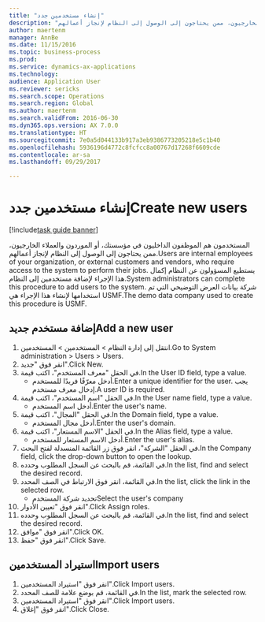 ```yaml
--- 
title: "إنشاء مستخدمين جدد"
description: "المستخدمون هم الموظفون الداخليون في مؤسستك، أو الموردون والعملاء الخارجيون، ممن يحتاجون إلى الوصول إلى النظام لإنجاز أعمالهم."
author: maertenm
manager: AnnBe
ms.date: 11/15/2016
ms.topic: business-process
ms.prod: 
ms.service: dynamics-ax-applications
ms.technology: 
audience: Application User
ms.reviewer: sericks
ms.search.scope: Operations
ms.search.region: Global
ms.author: maertenm
ms.search.validFrom: 2016-06-30
ms.dyn365.ops.version: AX 7.0.0
ms.translationtype: HT
ms.sourcegitcommit: 7e0a5d044133b917a3eb9386773205218e5c1b40
ms.openlocfilehash: 5936196d4772c8fcfcc8a00767d17268f6609cde
ms.contentlocale: ar-sa
ms.lasthandoff: 09/29/2017

---
```

# <a name="create-new-users"></a><span data-ttu-id="09638-103">إنشاء مستخدمين جدد</span><span class="sxs-lookup"><span data-stu-id="09638-103">Create new users</span></span>

[!include[task guide banner](../../includes/task-guide-banner.md)]

<span data-ttu-id="09638-104">المستخدمون هم الموظفون الداخليون في مؤسستك، أو الموردون والعملاء الخارجيون، ممن يحتاجون إلى الوصول إلى النظام لإنجاز أعمالهم.</span><span class="sxs-lookup"><span data-stu-id="09638-104">Users are internal employees of your organization, or external customers and vendors, who require access to the system to perform their jobs.</span></span> <span data-ttu-id="09638-105">يستطيع المسؤولون عن النظام إكمال هذا الإجراء لإضافة مستخدمين إلى النظام.</span><span class="sxs-lookup"><span data-stu-id="09638-105">System administrators can complete this procedure to add users to the system.</span></span> <span data-ttu-id="09638-106">شركة بيانات العرض التوضيحي التي تم استخدامها لإنشاء هذا الإجراء هي USMF.</span><span class="sxs-lookup"><span data-stu-id="09638-106">The demo data company used to create this procedure is USMF.</span></span> 


## <a name="add-a-new-user"></a><span data-ttu-id="09638-107">إضافة مستخدم جديد</span><span class="sxs-lookup"><span data-stu-id="09638-107">Add a new user</span></span>
1. <span data-ttu-id="09638-108">انتقل إلى إدارة النظام > المستخدمين > المستخدمين.</span><span class="sxs-lookup"><span data-stu-id="09638-108">Go to System administration > Users > Users.</span></span>
2. <span data-ttu-id="09638-109">انقر فوق "جديد".</span><span class="sxs-lookup"><span data-stu-id="09638-109">Click New.</span></span>
3. <span data-ttu-id="09638-110">في الحقل "معرف المستخدم"، اكتب قيمة.</span><span class="sxs-lookup"><span data-stu-id="09638-110">In the User ID field, type a value.</span></span>
    * <span data-ttu-id="09638-111">أدخل معرّفًا فريدًا للمستخدم.</span><span class="sxs-lookup"><span data-stu-id="09638-111">Enter a unique identifier for the user.</span></span> <span data-ttu-id="09638-112">يجب إدخال معرف مستخدم.</span><span class="sxs-lookup"><span data-stu-id="09638-112">A user ID is required.</span></span>  
4. <span data-ttu-id="09638-113">في الحقل "اسم المستخدم"، اكتب قيمة.</span><span class="sxs-lookup"><span data-stu-id="09638-113">In the User name field, type a value.</span></span>
    * <span data-ttu-id="09638-114">أدخل اسم المستخدم.</span><span class="sxs-lookup"><span data-stu-id="09638-114">Enter the user's name.</span></span>  
5. <span data-ttu-id="09638-115">في الحقل "المجال"، اكتب قيمة.</span><span class="sxs-lookup"><span data-stu-id="09638-115">In the Domain field, type a value.</span></span>
    * <span data-ttu-id="09638-116">أدخل مجال المستخدم.</span><span class="sxs-lookup"><span data-stu-id="09638-116">Enter the user's domain.</span></span>  
6. <span data-ttu-id="09638-117">في الحقل "الاسم المستعار"، اكتب قيمة.</span><span class="sxs-lookup"><span data-stu-id="09638-117">In the Alias field, type a value.</span></span>
    * <span data-ttu-id="09638-118">أدخل الاسم المستعار للمستخدم.</span><span class="sxs-lookup"><span data-stu-id="09638-118">Enter the user's alias.</span></span>  
7. <span data-ttu-id="09638-119">في الحقل "الشركة"، انقر فوق زر القائمة المنسدلة لفتح البحث.</span><span class="sxs-lookup"><span data-stu-id="09638-119">In the Company field, click the drop-down button to open the lookup.</span></span>
8. <span data-ttu-id="09638-120">في القائمة، قم بالبحث عن السجل المطلوب وحدده.</span><span class="sxs-lookup"><span data-stu-id="09638-120">In the list, find and select the desired record.</span></span>
9. <span data-ttu-id="09638-121">في القائمة، انقر فوق الارتباط في الصف المحدد.</span><span class="sxs-lookup"><span data-stu-id="09638-121">In the list, click the link in the selected row.</span></span>
    * <span data-ttu-id="09638-122">تحديد شركة المستخدم</span><span class="sxs-lookup"><span data-stu-id="09638-122">Select the user's company</span></span>  
10. <span data-ttu-id="09638-123">انقر فوق "تعيين الأدوار".</span><span class="sxs-lookup"><span data-stu-id="09638-123">Click Assign roles.</span></span>
11. <span data-ttu-id="09638-124">في القائمة، قم بالبحث عن السجل المطلوب وحدده.</span><span class="sxs-lookup"><span data-stu-id="09638-124">In the list, find and select the desired record.</span></span>
12. <span data-ttu-id="09638-125">انقر فوق "موافق".</span><span class="sxs-lookup"><span data-stu-id="09638-125">Click OK.</span></span>
13. <span data-ttu-id="09638-126">انقر فوق "حفظ".</span><span class="sxs-lookup"><span data-stu-id="09638-126">Click Save.</span></span>

## <a name="import-users"></a><span data-ttu-id="09638-127">استيراد المستخدمين</span><span class="sxs-lookup"><span data-stu-id="09638-127">Import users</span></span>
1. <span data-ttu-id="09638-128">انقر فوق "استيراد المستخدمين".</span><span class="sxs-lookup"><span data-stu-id="09638-128">Click Import users.</span></span>
2. <span data-ttu-id="09638-129">في القائمة، قم بوضع علامة للصف المحدد.</span><span class="sxs-lookup"><span data-stu-id="09638-129">In the list, mark the selected row.</span></span>
3. <span data-ttu-id="09638-130">انقر فوق "استيراد المستخدمين".</span><span class="sxs-lookup"><span data-stu-id="09638-130">Click Import users.</span></span>
4. <span data-ttu-id="09638-131">انقر فوق "إغلاق".</span><span class="sxs-lookup"><span data-stu-id="09638-131">Click Close.</span></span>


